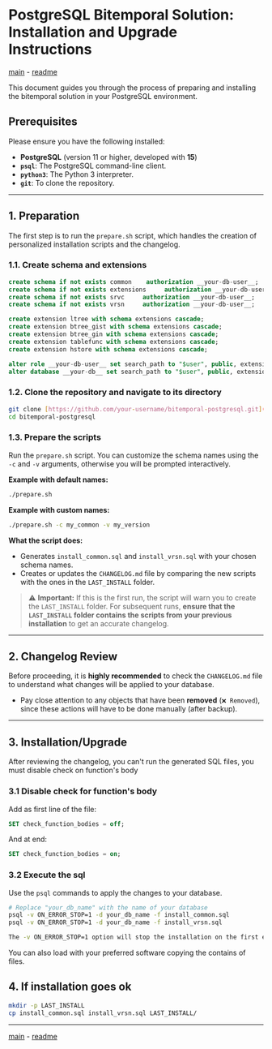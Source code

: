 # PostgreSQL Bitemporal Solution: Installation and Upgrade Instructions

[main](main.md) - [readme](../README.md)


This document guides you through the process of preparing and installing the bitemporal solution in your PostgreSQL environment.

## Prerequisites

Please ensure you have the following installed:
* **PostgreSQL** (version 11 or higher, developed with __15__)
* **`psql`**: The PostgreSQL command-line client.
* **`python3`**: The Python 3 interpreter.
* **`git`**: To clone the repository.


---

## 1. Preparation

The first step is to run the `prepare.sh` script, which handles the creation of personalized installation scripts and the changelog.


### 1.1.  Create schema and extensions

```sql
create schema if not exists common    authorization __your-db-user__;
create schema if not exists extensions     authorization __your-db-user__;
create schema if not exists srvc     authorization __your-db-user__;
create schema if not exists vrsn     authorization __your-db-user__;

create extension ltree with schema extensions cascade;
create extension btree_gist with schema extensions cascade;
create extension btree_gin with schema extensions cascade;
create extension tablefunc with schema extensions cascade;
create extension hstore with schema extensions cascade;

alter role __your-db-user__ set search_path to "$user", public, extensions;
alter database __your-db__ set search_path to "$user", public, extensions;

```


### 1.2.  Clone the repository and navigate to its directory

```bash
git clone [https://github.com/your-username/bitemporal-postgresql.git](https://github.com/your-username/bitemporal-postgresql.git)
cd bitemporal-postgresql
```
### 1.3.  Prepare the scripts

Run the `prepare.sh` script. You can customize the schema names using the `-c` and `-v` arguments, otherwise you will be prompted interactively.

**Example with default names:**
```bash
./prepare.sh
```

**Example with custom names:**
```bash
./prepare.sh -c my_common -v my_version
```

**What the script does:**
* Generates `install_common.sql` and `install_vrsn.sql` with your chosen schema names.
* Creates or updates the `CHANGELOG.md` file by comparing the new scripts with the ones in the `LAST_INSTALL` folder.

> ⚠️ **Important:** If this is the first run, the script will warn you to create the `LAST_INSTALL` folder. For subsequent runs, **ensure that the `LAST_INSTALL` folder contains the scripts from your previous installation** to get an accurate changelog.

---

## 2. Changelog Review

Before proceeding, it is **highly recommended** to check the `CHANGELOG.md` file to understand what changes will be applied to your database.

* Pay close attention to any objects that have been **removed** (`❌ Removed`), since these actions will have to be done manually (after backup).

---

## 3. Installation/Upgrade
After reviewing the changelog, you can't run the generated SQL files, you must disable check on function's body

### 3.1 Disable check for function's body

Add as first line of the file:

```sql
SET check_function_bodies = off;
```

And at end:

```sql
SET check_function_bodies = on;
```

### 3.2 Execute the sql
Use the `psql` commands to apply the changes to your database.

```bash
# Replace "your_db_name" with the name of your database
psql -v ON_ERROR_STOP=1 -d your_db_name -f install_common.sql
psql -v ON_ERROR_STOP=1 -d your_db_name -f install_vrsn.sql

The -v ON_ERROR_STOP=1 option will stop the installation on the first error, preventing partial schema corruption.
```

You can also load with your preferred software copying the contains of files.


## 4. If installation goes ok

```bash
mkdir -p LAST_INSTALL
cp install_common.sql install_vrsn.sql LAST_INSTALL/
```

---
[main](main.md) - [readme](../README.md)
